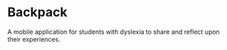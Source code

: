 # Backpack
A mobile application for students with dyslexia to share and reflect upon their experiences.
